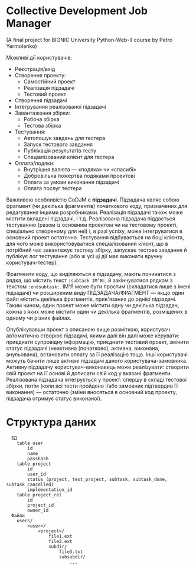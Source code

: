<head><meta http-equiv="Content-Type" content="text/html; charset=UTF-8"></head>

Collective Development Job Manager
==================================

(A final project for BIONIC University Python-Web-II course by Petro Yermolenko)

Можливі дії користувачів:

* Реєстрація/вхід
* Створення проекту:
  * Самостійний проект
  * Реалізація підзадачі
  * Тестовий проект
* Створення підзадачі
* Інтегрування реалізованої підзадачі
* Завантаження збірки:
  * Робоча збірка
  * Тестова збірка
* Тестування:
  * Автопошук завдань для тестера
  * Запуск тестового завдання
  * Публікація результатів тесту
  * Спеціалізований клієнт для тестера
* Оплата/подяки:
  * Внутрішня валюта — «подяка» чи «спасибі»
  * Добровільна пожертва подяками проектові
  * Оплата за умови виконання підзадачі
  * Оплата послуг тестера
  
Важливою особливістю CoDJM є **підзадачі**. Підзадача являє собою фрагмент (чи декілька фрагментів) початкового коду,
призначених для редагування іншими розробниками. Реалізація підзадачі також може містити вкладені підзадачі, і т.д.
Реалізована підзадача піддається тестуванню (разом із основним проектом чи на тестовому проекті, спеціально створеному
для неї) і, в разі успіху, може інтегруватися в основний проект остаточно. Тестування відбувається на боці клієнта,
для чого може використовуватися спеціалізований клієнт, що в потрібний час завантажує тестову збірку, запускає тестове
завдання й публікує лог тестування (або ж усі ці дії має виконати вручну користувач-тестер).

Фрагменти коду, що виділяються в підзадачу, мають починатися з рядка, що містить текст ``:subtask ІМ’Я:``, й
закінчуватися рядком з текстом ``:endsubtask:``. ІМ'Я може бути простим (складатися лише з імені підзадачі) чи
розширеним виду ПІДЗАДАЧА/ФРАГМЕНТ — якщо один файл містить декілька фрагментів, прив'язаних до однієї підзадачі.
Таким чином, один проект може містити одну чи декілька підзадач, кожна з яких може містити один чи декілька фрагментів,
розміщених в одному чи різних файлах.

Опублікувавши проект з описаною вище розміткою, користувач автоматично створює підзадачі, якими далі він далі може
керувати: приєднати супровідну інформацію, приєднати тестовий проект, змінити статус підзадачі (неактивна (початково),
активна, виконана, анульована), встановити оплату за її реалізацію тощо. Інші користувачі можуть бачити лише активні
підзадачі даного користувача-замовника. Активну підзадачу користувач-виконавець може реалізувати: створити свій проект
на її основі й дописати свій код у вказані фрагменти. Реалізована підзадача інтегрується у проект: спершу в складі
тестової збірки, потім (коли всі тести пройдено і/або замовник підтвердив її виконання) — остаточно (зміни вносяться
в основний код проекту, підзадача отримує статус виконаної).

Структура даних
===============
    
      БД
        table user
            id
            name
            passhash
        table project
            id
            user_id
            status (project, test_project, subtask, subtask_done, subtask_cancelled)
            implementation_id
        table project_rel
            id
            project_id
            owner_id
      Файли
        users/
            <user>/
                <project>/
                    file1.ext
                    file2.ext
                    subdir/
                        file3.txt
                        subsubdir/
                            ...